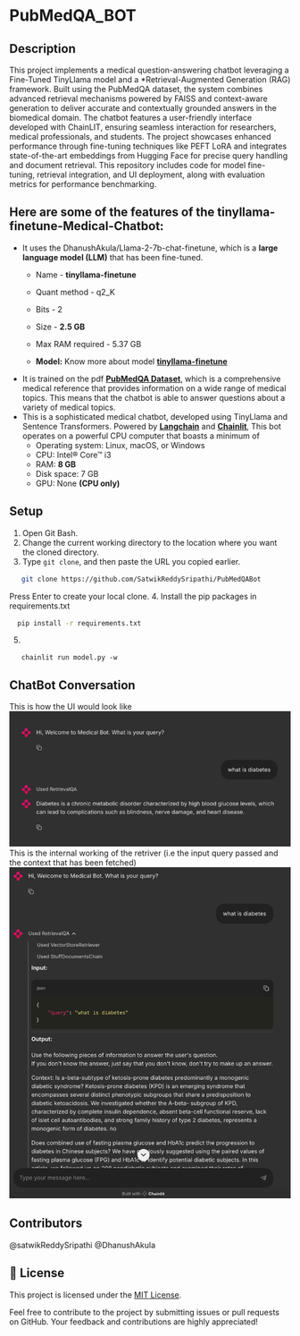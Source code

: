 # PubMedQA_BOT
## Description
This project implements a medical question-answering chatbot leveraging a Fine-Tuned TinyLlama model and a *Retrieval-Augmented Generation (RAG) framework. Built using the PubMedQA dataset, the system combines advanced retrieval mechanisms powered by FAISS and context-aware generation to deliver accurate and contextually grounded answers in the biomedical domain. The chatbot features a user-friendly interface developed with ChainLIT, ensuring seamless interaction for researchers, medical professionals, and students. The project showcases enhanced performance through fine-tuning techniques like PEFT LoRA and integrates state-of-the-art embeddings from Hugging Face for precise query handling and document retrieval. This repository includes code for model fine-tuning, retrieval integration, and UI deployment, along with evaluation metrics for performance benchmarking.


## Here are some of the features of the tinyllama-finetune-Medical-Chatbot:

 - It uses the DhanushAkula/Llama-2-7b-chat-finetune, which is a **large language model (LLM)** that has been fine-tuned.
   * Name - **tinyllama-finetune**
   * Quant method - q2_K
   * Bits - 2
   * Size - **2.5 GB**
   * Max RAM required - 5.37 GB
 
   * **Model:** Know more about model **[tinyllama-finetune](https://huggingface.co/DhanushAkula/tinyllama-finetune)**
 - It is trained on the pdf **[PubMedQA Dataset](https://github.com/pubmedqa/pubmedqa)**, which is a comprehensive medical reference that provides information on a wide range of medical topics. This means that the chatbot is able to answer questions about a variety of medical topics.
 - This is a sophisticated medical chatbot, developed using TinyLlama and Sentence Transformers. Powered by **[Langchain](https://python.langchain.com/docs/get_started/introduction)** and **[Chainlit](https://docs.chainlit.io/overview)**, This bot operates on a powerful CPU computer that boasts a minimum of
    * Operating system: Linux, macOS, or Windows
    * CPU: Intel® Core™ i3
    * RAM: **8 GB**
    * Disk space: 7 GB
    * GPU: None **(CPU only)**


##  Setup
1. Open Git Bash.
2. Change the current working directory to the location where you want the cloned directory.
3. Type `git clone`, and then paste the URL you copied earlier.
```bash
   git clone https://github.com/SatwikReddySripathi/PubMedQABot
```
Press Enter to create your local clone.
4. Install the pip packages in requirements.txt
 ```bash
   pip install -r requirements.txt
 ```
5. 
```terminal
   chainlit run model.py -w
```
## ChatBot Conversation
This is how the UI would look like
![ChatBot Conversation img-1](https://github.com/SatwikReddySripathi/PubMedQABot/blob/main/assets/ui.png)
This is the internal working of the retriver (i.e the input query passed and the context that has been fetched)
![ChatBot Conversation img-2](https://github.com/SatwikReddySripathi/PubMedQABot/blob/main/assets/rag1.jpg)



## Contributors
@satwikReddySripathi
@DhanushAkula
## 📄 License

This project is licensed under the [MIT License](https://github.com/ThisIs-Developer/Llama-2-GGML-Medical-Chatbot/blob/main/LICENSE).

Feel free to contribute to the project by submitting issues or pull requests on GitHub. Your feedback and contributions are highly appreciated!